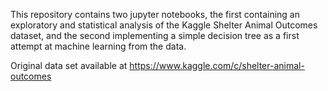 This repository contains two jupyter notebooks, the first containing an exploratory and statistical analysis of the Kaggle Shelter Animal Outcomes dataset, and the second implementing a simple decision tree as a first attempt at machine learning from the data.

Original data set available at https://www.kaggle.com/c/shelter-animal-outcomes
